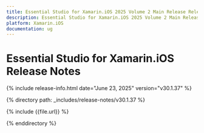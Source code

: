 ```yaml
---
title: Essential Studio for Xamarin.iOS 2025 Volume 2 Main Release Release Notes  
description: Essential Studio for Xamarin.iOS 2025 Volume 2 Main Release Release Notes  
platform: Xamarin.iOS
documentation: ug
---
```


# Essential Studio for Xamarin.iOS  Release Notes  

{% include release-info.html date="June 23, 2025"  version="v30.1.37" %} 

{% directory path: _includes/release-notes/v30.1.37 %}

{% include {{file.url}} %}

{% enddirectory %}